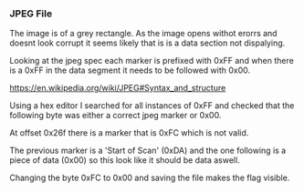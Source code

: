 ### JPEG File

The image is of a grey rectangle.  As the image opens withot erorrs and doesnt look corrupt it seems likely that is is a data section not dispalying.

Looking at the jpeg spec each marker is prefixed with 0xFF and when there is a 0xFF in the data segment it needs to be followed with 0x00.

https://en.wikipedia.org/wiki/JPEG#Syntax_and_structure

Using a hex editor I searched for all instances of 0xFF and checked that the following byte was either a correct jpeg marker or 0x00.

At offset 0x26f there is a marker that is 0xFC which is not valid.

The previous marker is a 'Start of Scan' (0xDA) and the one following is a piece of data (0x00) so this look like it should be data aswell.

Changing the byte 0xFC to 0x00 and saving the file makes the flag visible.

